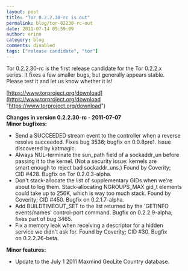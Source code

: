 ```yaml
---
layout: post
title: "Tor 0.2.2.30-rc is out"
permalink: blog/tor-02230-rc-out
date: 2011-07-14 05:59:09
author: erinn
category: blog
comments: disabled
tags: ["release candidate", "tor"]
---
```


Tor 0.2.2.30-rc is the first release candidate for the Tor 0.2.2.x  
 series. It fixes a few smaller bugs, but generally appears stable.  
 Please test it and let us know whether it is!

[https://www.torproject.org/download](https://www.torproject.org/download "https://www.torproject.org/download")

**Changes in version 0.2.2.30-rc - 2011-07-07**  
 **Minor bugfixes:**

-   Send a SUCCEEDED stream event to the controller when a reverse  
     resolve succeeded. Fixes bug 3536; bugfix on 0.0.8pre1. Issue  
     discovered by katmagic.
-   Always NUL-terminate the sun\_path field of a sockaddr\_un before  
     passing it to the kernel. (Not a security issue: kernels are  
     smart enough to reject bad sockaddr\_uns.) Found by Coverity;  
     CID \#428. Bugfix on Tor 0.2.0.3-alpha.
-   Don't stack-allocate the list of supplementary GIDs when we're  
     about to log them. Stack-allocating NGROUPS\_MAX gid\_t elements  
     could take up to 256K, which is way too much stack. Found by  
     Coverity; CID \#450. Bugfix on 0.2.1.7-alpha.
-   Add BUILDTIMEOUT\_SET to the list returned by the 'GETINFO  
     events/names' control-port command. Bugfix on 0.2.2.9-alpha;  
     fixes part of bug 3465.
-   Fix a memory leak when receiving a descriptor for a hidden  
     service we didn't ask for. Found by Coverity; CID \#30. Bugfix  
     on 0.2.2.26-beta.

**Minor features:**

-   Update to the July 1 2011 Maxmind GeoLite Country database.

